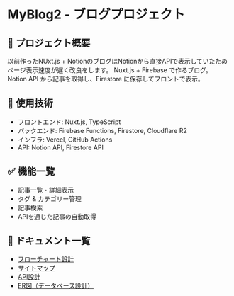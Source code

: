 # MyBlog2 - ブログプロジェクト

## 📌 プロジェクト概要
以前作ったNUxt.js + NotionのブログはNotionから直接APIで表示していたためページ表示速度が遅く改良をします。
Nuxt.js + Firebase で作るブログ。Notion API から記事を取得し、Firestore に保存してフロントで表示。

## 🚀 使用技術
- フロントエンド: Nuxt.js, TypeScript
- バックエンド: Firebase Functions, Firestore, Cloudflare R2
- インフラ: Vercel, GitHub Actions
- API: Notion API, Firestore API

## ✅ 機能一覧
- 記事一覧・詳細表示
- タグ & カテゴリー管理
- 記事検索
- APIを通じた記事の自動取得

## 📂 ドキュメント一覧
- [フローチャート設計](docs/flowchart.png)
- [サイトマップ](docs/sitemap.md)
- [API設計](docs/api.md)
- [ER図（データベース設計）](docs/er-diagram.png)

